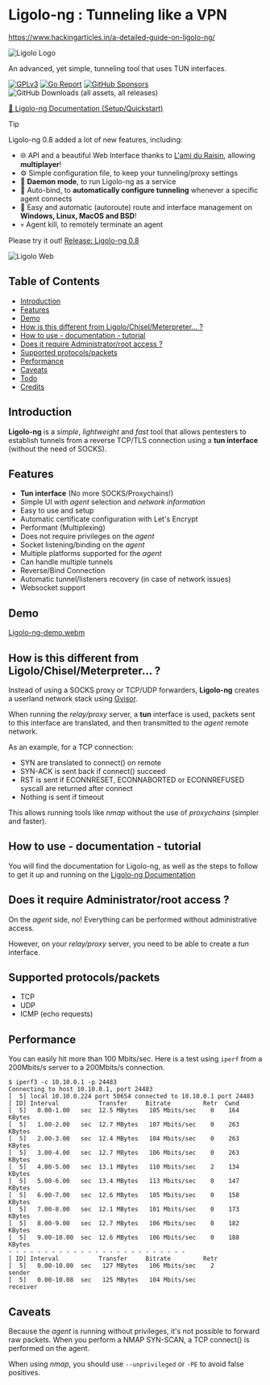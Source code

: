 # Ligolo-ng : Tunneling like a VPN

https://www.hackingarticles.in/a-detailed-guide-on-ligolo-ng/

![Ligolo Logo](doc/logo.png)

An advanced, yet simple, tunneling tool that uses TUN interfaces.

[![GPLv3](https://img.shields.io/badge/License-GPLv3-brightgreen.svg)](https://www.gnu.org/licenses/gpl-3.0)
[![Go Report](https://goreportcard.com/badge/github.com/nicocha30/ligolo-ng)](https://goreportcard.com/report/github.com/nicocha30/ligolo-ng)
[![GitHub Sponsors](https://img.shields.io/github/sponsors/nicocha30)](https://github.com/sponsors/nicocha30)
![GitHub Downloads (all assets, all releases)](https://img.shields.io/github/downloads/nicocha30/ligolo-ng/total)

[📑 Ligolo-ng Documentation (Setup/Quickstart)](https://docs.ligolo.ng/)

> [!TIP]
> Ligolo-ng 0.8 added a lot of new features, including:
> - 🌐 API and a beautiful Web Interface thanks to [L'ami du Raisin](https://github.com/jeremiebedjai), allowing **multiplayer**!
> - ⚙️ Simple configuration file, to keep your tunneling/proxy settings
> - 🚦 **Daemon mode**, to run Ligolo-ng as a service
> - 🔗 Auto-bind, to **automatically configure tunneling** whenever a specific agent connects
> - 📶 Easy and automatic (autoroute) route and interface management on **Windows, Linux, MacOS and BSD**!
> - 💀 Agent kill, to remotely terminate an agent
>
> Please try it out!
> [Release: Ligolo-ng 0.8](https://github.com/nicocha30/ligolo-ng/releases/tag/v0.8)
>
> ![Ligolo Web](doc/webui.png)

## Table of Contents

<!-- START doctoc generated TOC please keep comment here to allow auto update -->
<!-- DON'T EDIT THIS SECTION, INSTEAD RE-RUN doctoc TO UPDATE -->

- [Introduction](#introduction)
- [Features](#features)
- [Demo](#demo)
- [How is this different from Ligolo/Chisel/Meterpreter... ?](#how-is-this-different-from-ligolochiselmeterpreter-)
- [How to use - documentation - tutorial](#how-to-use---documentation---tutorial)
- [Does it require Administrator/root access ?](#does-it-require-administratorroot-access-)
- [Supported protocols/packets](#supported-protocolspackets)
- [Performance](#performance)
- [Caveats](#caveats)
- [Todo](#todo)
- [Credits](#credits)

<!-- END doctoc generated TOC please keep comment here to allow auto update -->

## Introduction

**Ligolo-ng** is a *simple*, *lightweight* and *fast* tool that allows pentesters to establish
tunnels from a reverse TCP/TLS connection using a **tun interface** (without the need of SOCKS).

## Features

- **Tun interface** (No more SOCKS/Proxychains!)
- Simple UI with *agent* selection and *network information*
- Easy to use and setup
- Automatic certificate configuration with Let's Encrypt
- Performant (Multiplexing)
- Does not require privileges on the *agent*
- Socket listening/binding on the *agent*
- Multiple platforms supported for the *agent*
- Can handle multiple tunnels
- Reverse/Bind Connection
- Automatic tunnel/listeners recovery (in case of network issues)
- Websocket support

## Demo

[Ligolo-ng-demo.webm](https://github.com/nicocha30/ligolo-ng/assets/31402213/3070bb7c-0b0d-4c77-9181-cff74fb2f0ba)

## How is this different from Ligolo/Chisel/Meterpreter... ?

Instead of using a SOCKS proxy or TCP/UDP forwarders, **Ligolo-ng** creates a userland network stack using [Gvisor](https://gvisor.dev/).

When running the *relay/proxy* server, a **tun** interface is used, packets sent to this interface are
translated, and then transmitted to the *agent* remote network.

As an example, for a TCP connection:

- SYN are translated to connect() on remote
- SYN-ACK is sent back if connect() succeed
- RST is sent if ECONNRESET, ECONNABORTED or ECONNREFUSED syscall are returned after connect
- Nothing is sent if timeout

This allows running tools like *nmap* without the use of *proxychains* (simpler and faster).

## How to use - documentation - tutorial

You will find the documentation for Ligolo-ng, as well as the steps to follow to get it up and running on the [Ligolo-ng Documentation](https://docs.ligolo.ng/)

## Does it require Administrator/root access ?

On the *agent* side, no! Everything can be performed without administrative access.

However, on your *relay/proxy* server, you need to be able to create a *tun* interface.

## Supported protocols/packets

* TCP
* UDP
* ICMP (echo requests)

## Performance

You can easily hit more than 100 Mbits/sec. Here is a test using `iperf` from a 200Mbits/s server to a 200Mbits/s connection.
```shell
$ iperf3 -c 10.10.0.1 -p 24483
Connecting to host 10.10.0.1, port 24483
[  5] local 10.10.0.224 port 50654 connected to 10.10.0.1 port 24483
[ ID] Interval           Transfer     Bitrate         Retr  Cwnd
[  5]   0.00-1.00   sec  12.5 MBytes   105 Mbits/sec    0    164 KBytes
[  5]   1.00-2.00   sec  12.7 MBytes   107 Mbits/sec    0    263 KBytes
[  5]   2.00-3.00   sec  12.4 MBytes   104 Mbits/sec    0    263 KBytes
[  5]   3.00-4.00   sec  12.7 MBytes   106 Mbits/sec    0    263 KBytes
[  5]   4.00-5.00   sec  13.1 MBytes   110 Mbits/sec    2    134 KBytes
[  5]   5.00-6.00   sec  13.4 MBytes   113 Mbits/sec    0    147 KBytes
[  5]   6.00-7.00   sec  12.6 MBytes   105 Mbits/sec    0    158 KBytes
[  5]   7.00-8.00   sec  12.1 MBytes   101 Mbits/sec    0    173 KBytes
[  5]   8.00-9.00   sec  12.7 MBytes   106 Mbits/sec    0    182 KBytes
[  5]   9.00-10.00  sec  12.6 MBytes   106 Mbits/sec    0    188 KBytes
- - - - - - - - - - - - - - - - - - - - - - - - -
[ ID] Interval           Transfer     Bitrate         Retr
[  5]   0.00-10.00  sec   127 MBytes   106 Mbits/sec    2             sender
[  5]   0.00-10.08  sec   125 MBytes   104 Mbits/sec                  receiver
```

## Caveats

Because the *agent* is running without privileges, it's not possible to forward raw packets.
When you perform a NMAP SYN-SCAN, a TCP connect() is performed on the agent.

When using *nmap*, you should use `--unprivileged` or `-PE` to avoid false positives.
